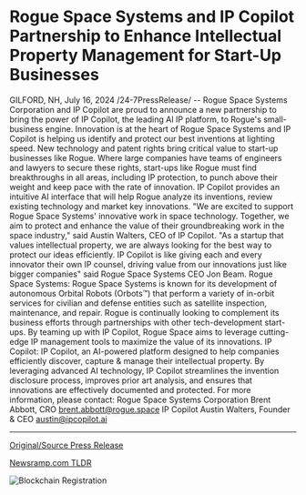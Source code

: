 # Rogue Space Systems and IP Copilot Partnership to Enhance Intellectual Property Management for Start-Up Businesses

GILFORD, NH, July 16, 2024 /24-7PressRelease/ -- Rogue Space Systems Corporation and IP Copilot are proud to announce a new partnership to bring the power of IP Copilot, the leading AI IP platform, to Rogue's small-business engine. Innovation is at the heart of Rogue Space Systems and IP Copilot is helping us identify and protect our best inventions at lighting speed.   New technology and patent rights bring critical value to start-up businesses like Rogue. Where large companies have teams of engineers and lawyers to secure these rights, start-ups like Rogue must find breakthroughs in all areas, including IP protection, to punch above their weight and keep pace with the rate of innovation. IP Copilot provides an intuitive AI interface that will help Rogue analyze its inventions, review existing technology and market key innovations.   "We are excited to support Rogue Space Systems' innovative work in space technology. Together, we aim to protect and enhance the value of their groundbreaking work in the space industry," said Austin Walters, CEO of IP Copilot.  "As a startup that values intellectual property, we are always looking for the best way to protect our ideas efficiently. IP Copilot is like giving each and every innovator their own IP counsel, driving value from our innovations just like bigger companies" said Rogue Space Systems CEO Jon Beam.  Rogue Space Systems: Rogue Space Systems is known for its development of autonomous Orbital Robots (Orbots™) that perform a variety of in-orbit services for civilian and defense entities such as satellite inspection, maintenance, and repair. Rogue is continually looking to complement its business efforts through partnerships with other tech-development start-ups. By teaming up with IP Copilot, Rogue Space aims to leverage cutting-edge IP management tools to maximize the value of its innovations.  IP Copilot: IP Copilot, an AI-powered platform designed to help companies efficiently discover, capture & manage their intellectual property. By leveraging advanced AI technology, IP Copilot streamlines the invention disclosure process, improves prior art analysis, and ensures that innovations are effectively documented and protected.  For more information, please contact:  Rogue Space Systems Corporation Brent Abbott, CRO brent.abbott@rogue.space   IP Copilot Austin Walters, Founder & CEO austin@ipcopilot.ai 

---

[Original/Source Press Release](https://www.24-7pressrelease.com/press-release/512473/rogue-space-systems-and-ip-copilot-partnership-to-enhance-intellectual-property-management-for-start-up-businesses)
                    

[Newsramp.com TLDR](None) 

 



![Blockchain Registration](https://cdn.newsramp.app/24-7PressRelease/qrcode/247/16/gleeOJDy.webp)